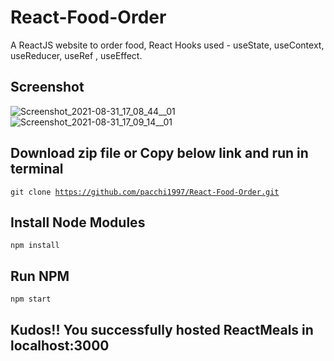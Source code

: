 # React-Food-Order
A ReactJS website to order food, React Hooks used - useState, useContext, useReducer, useRef , useEffect.


## Screenshot 

![Screenshot_2021-08-31_17_08_44__01](https://user-images.githubusercontent.com/32808287/131497346-7336f9ca-7be2-4dc5-ade9-6474bb1abe80.png)
![Screenshot_2021-08-31_17_09_14__01](https://user-images.githubusercontent.com/32808287/131497356-a3cb3b0a-4eb2-4414-8653-571276ffdd31.png)



## Download zip file or Copy below link and run in terminal
<code>git clone https://github.com/pacchi1997/React-Food-Order.git </code>

## Install Node Modules
<code>npm install </code>

## Run NPM
<code>npm start</code>

## Kudos!! You successfully hosted ReactMeals in localhost:3000
